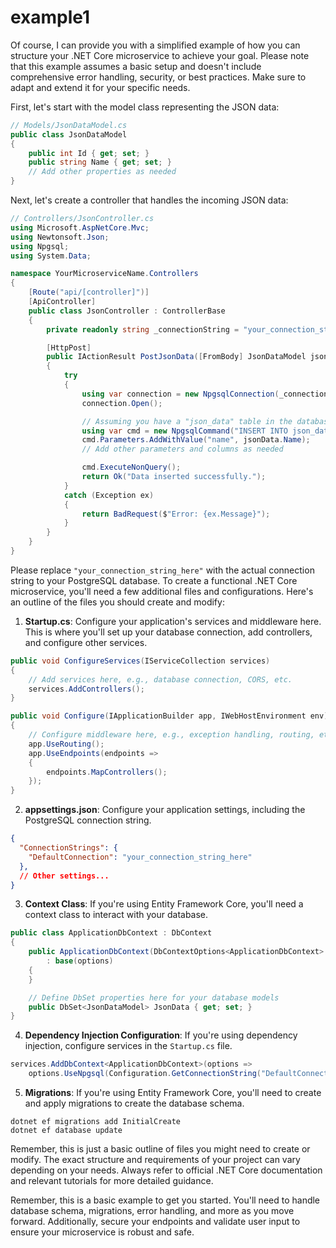 # example1
Of course, I can provide you with a simplified example of how you can structure your .NET Core microservice to achieve your goal. Please note that this example assumes a basic setup and doesn't include comprehensive error handling, security, or best practices. Make sure to adapt and extend it for your specific needs.

First, let's start with the model class representing the JSON data:

```csharp
// Models/JsonDataModel.cs
public class JsonDataModel
{
    public int Id { get; set; }
    public string Name { get; set; }
    // Add other properties as needed
}
```

Next, let's create a controller that handles the incoming JSON data:

```csharp
// Controllers/JsonController.cs
using Microsoft.AspNetCore.Mvc;
using Newtonsoft.Json;
using Npgsql;
using System.Data;

namespace YourMicroserviceName.Controllers
{
    [Route("api/[controller]")]
    [ApiController]
    public class JsonController : ControllerBase
    {
        private readonly string _connectionString = "your_connection_string_here";

        [HttpPost]
        public IActionResult PostJsonData([FromBody] JsonDataModel jsonData)
        {
            try
            {
                using var connection = new NpgsqlConnection(_connectionString);
                connection.Open();

                // Assuming you have a "json_data" table in the database
                using var cmd = new NpgsqlCommand("INSERT INTO json_data (name) VALUES (@name)", connection);
                cmd.Parameters.AddWithValue("name", jsonData.Name);
                // Add other parameters and columns as needed

                cmd.ExecuteNonQuery();
                return Ok("Data inserted successfully.");
            }
            catch (Exception ex)
            {
                return BadRequest($"Error: {ex.Message}");
            }
        }
    }
}
```

Please replace `"your_connection_string_here"` with the actual connection string to your PostgreSQL database.
To create a functional .NET Core microservice, you'll need a few additional files and configurations. Here's an outline of the files you should create and modify:

1. **Startup.cs**: Configure your application's services and middleware here. This is where you'll set up your database connection, add controllers, and configure other services.

```csharp
public void ConfigureServices(IServiceCollection services)
{
    // Add services here, e.g., database connection, CORS, etc.
    services.AddControllers();
}

public void Configure(IApplicationBuilder app, IWebHostEnvironment env)
{
    // Configure middleware here, e.g., exception handling, routing, etc.
    app.UseRouting();
    app.UseEndpoints(endpoints =>
    {
        endpoints.MapControllers();
    });
}
```

2. **appsettings.json**: Configure your application settings, including the PostgreSQL connection string.

```json
{
  "ConnectionStrings": {
    "DefaultConnection": "your_connection_string_here"
  },
  // Other settings...
}
```

3. **Context Class**: If you're using Entity Framework Core, you'll need a context class to interact with your database.

```csharp
public class ApplicationDbContext : DbContext
{
    public ApplicationDbContext(DbContextOptions<ApplicationDbContext> options)
        : base(options)
    {
    }

    // Define DbSet properties here for your database models
    public DbSet<JsonDataModel> JsonData { get; set; }
}
```

4. **Dependency Injection Configuration**: If you're using dependency injection, configure services in the `Startup.cs` file.

```csharp
services.AddDbContext<ApplicationDbContext>(options =>
    options.UseNpgsql(Configuration.GetConnectionString("DefaultConnection")));
```

5. **Migrations**: If you're using Entity Framework Core, you'll need to create and apply migrations to create the database schema.

```shell
dotnet ef migrations add InitialCreate
dotnet ef database update
```

Remember, this is just a basic outline of files you might need to create or modify. The exact structure and requirements of your project can vary depending on your needs. Always refer to official .NET Core documentation and relevant tutorials for more detailed guidance.

Remember, this is a basic example to get you started. You'll need to handle database schema, migrations, error handling, and more as you move forward. Additionally, secure your endpoints and validate user input to ensure your microservice is robust and safe.
